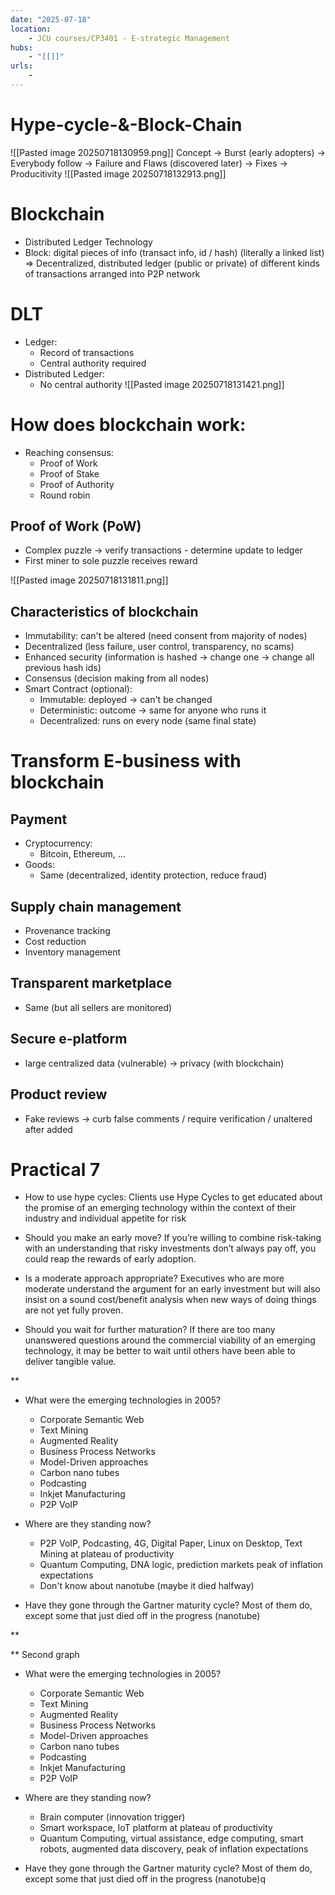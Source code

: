 ```yaml
---
date: "2025-07-18"
location: 
    - JCU courses/CP3401 - E-strategic Management
hubs: 
    - "[[]]"
urls:
    - 
---
```


# Hype-cycle-&-Block-Chain
![[Pasted image 20250718130959.png]]
Concept -> Burst (early adopters) -> Everybody follow -> Failure and Flaws (discovered later) -> Fixes -> Producitivity
![[Pasted image 20250718132913.png]]
# Blockchain
+ Distributed Ledger Technology
+  Block: digital pieces of info (transact info, id / hash)  (literally a linked list)
=> Decentralized, distributed ledger (public or private) of different kinds of transactions arranged into P2P network
# DLT
+ Ledger:
	+ Record of transactions
	+ Central authority required
+ Distributed Ledger: 
	+ No central authority
![[Pasted image 20250718131421.png]]

# How does blockchain work:
+ Reaching consensus: 
	+ Proof of Work
	+ Proof of Stake
	+ Proof of Authority
	+ Round robin

## Proof of Work (PoW)
+ Complex  puzzle -> verify transactions - determine update to ledger
+ First miner to sole puzzle receives reward

![[Pasted image 20250718131811.png]]

## Characteristics of blockchain
+ Immutability: can't be altered (need consent from majority of nodes)
+ Decentralized (less failure, user control, transparency, no scams)
+ Enhanced security (information is hashed -> change one -> change all previous hash ids)
+ Consensus (decision making from all nodes)
+ Smart Contract (optional):
	+ Immutable: deployed -> can't be changed
	+ Deterministic: outcome -> same for anyone who runs it
	+ Decentralized: runs on every node (same final state) 

# Transform E-business with blockchain
## Payment
+ Cryptocurrency:
	+ Bitcoin, Ethereum, ...
+ Goods:
	+ Same (decentralized, identity protection, reduce fraud)

 ## Supply chain management
 + Provenance tracking 
 + Cost reduction
 + Inventory management
## Transparent marketplace
+ Same (but all sellers are monitored)

##  Secure e-platform
+ large centralized data (vulnerable) -> privacy (with blockchain)

## Product review
+ Fake reviews -> curb false comments / require verification / unaltered after added 

# Practical 7
+ How to use hype cycles: Clients use Hype Cycles to get educated about the promise of an emerging technology within the context of their industry and individual appetite for risk

+ Should you make an early move? If you’re willing to combine risk-taking with an understanding that risky investments don’t always pay off, you could reap the rewards of early adoption.

+ Is a moderate approach appropriate? Executives who are more moderate understand the argument for an early investment but will also insist on a sound cost/benefit analysis when new ways of doing things are not yet fully proven.  

+ Should you wait for further maturation? If there are too many unanswered questions around the commercial viability of an emerging technology, it may be better to wait until others have been able to deliver tangible value.

**

- What were the emerging technologies in 2005?
	+ Corporate Semantic Web
	+ Text Mining
	+ Augmented Reality
	+ Business Process Networks
	+ Model-Driven approaches
	+ Carbon nano tubes
	+ Podcasting
	+ Inkjet Manufacturing
	+ P2P VoIP
    
- Where are they standing now? 
	+ P2P VoIP, Podcasting, 4G, Digital Paper,  Linux on Desktop, Text Mining at plateau of productivity
	+ Quantum Computing, DNA logic, prediction markets peak of inflation expectations
	+ Don't know about nanotube (maybe it died halfway)
    
- Have they gone through the Gartner maturity cycle?
	Most of them do, except some that just died off in the progress (nanotube)
    

**

**
Second graph

- What were the emerging technologies in 2005?
	+ Corporate Semantic Web
	+ Text Mining
	+ Augmented Reality
	+ Business Process Networks
	+ Model-Driven approaches
	+ Carbon nano tubes
	+ Podcasting
	+ Inkjet Manufacturing
	+ P2P VoIP
    
- Where are they standing now? 
	+ Brain computer (innovation trigger)
	+ Smart workspace, IoT platform at plateau of productivity
	+ Quantum Computing, virtual assistance, edge computing, smart robots, augmented data discovery, peak of inflation expectations
    
- Have they gone through the Gartner maturity cycle?
	Most of them do, except some that just died off in the progress (nanotube)q